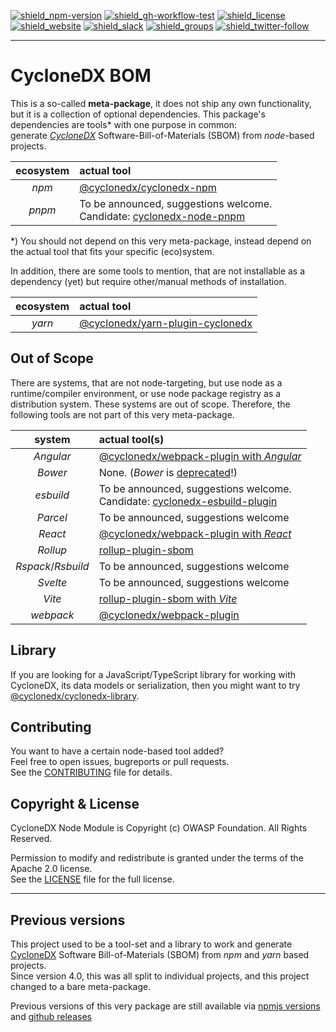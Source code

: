 [![shield_npm-version]][link_npm]
[![shield_gh-workflow-test]][link_gh-workflow-test]
[![shield_license]][license_file]  
[![shield_website]][link_website]
[![shield_slack]][link_slack]
[![shield_groups]][link_discussion]
[![shield_twitter-follow]][link_twitter]

----

# CycloneDX BOM

This is a so-called **meta-package**, it does not ship any own functionality, but it is a collection of optional dependencies.
This package's dependencies are tools* with one purpose in common:  
generate _[CycloneDX][link_website]_ Software-Bill-of-Materials (SBOM) from _node_-based projects.

| ecosystem | actual tool |
|:---------:|:------------|
| _npm_ | [@cyclonedx/cyclonedx-npm](https://www.npmjs.com/package/@cyclonedx/cyclonedx-npm) |
| _pnpm_ | To be announced, suggestions welcome. <br/> Candidate: [cyclonedx-node-pnpm](https://github.com/CycloneDX/cyclonedx-node-pnpm) |

*) You should not depend on this very meta-package, instead depend on the actual tool that fits your specific (eco)system.

In addition, there are some tools to mention, that are not installable as a dependency (yet) but require other/manual methods of installation.

| ecosystem | actual tool |
|:---------:|:------------|
| _yarn_ | [@cyclonedx/yarn-plugin-cyclonedx](https://github.com/CycloneDX/cyclonedx-node-yarn#readme) |

## Out of Scope

There are systems, that are not node-targeting, but use node as a runtime/compiler environment, or use node package registry as a distribution system.
These systems are out of scope. Therefore, the following tools are not part of this very meta-package.

| system | actual tool(s) |
|:------:|:---------------|
| _Angular_ | [@cyclonedx/webpack-plugin with _Angular_](https://www.npmjs.com/package/@cyclonedx/webpack-plugin?activeTab=readme#user-content-use-with-angular) |
| _Bower_ | None. (_Bower_ is [deprecated](https://bower.io/blog/2017/how-to-migrate-away-from-bower/)!) |
| _esbuild_ | To be announced, suggestions welcome. <br/> Candidate: [cyclonedx-esbuild-plugin](https://github.com/CycloneDX/cyclonedx-esbuild-plugin) |
| _Parcel_ | To be announced, suggestions welcome |
| _React_ | [@cyclonedx/webpack-plugin with _React_](https://www.npmjs.com/package/@cyclonedx/webpack-plugin?activeTab=readme#user-content-use-with-react) |
| _Rollup_ | [rollup-plugin-sbom](https://www.npmjs.com/package/rollup-plugin-sbom?activeTab=readme) |
| _Rspack_/_Rsbuild_ | To be announced, suggestions welcome |
| _Svelte_ | To be announced, suggestions welcome |
| _Vite_ | [rollup-plugin-sbom with _Vite_](https://www.npmjs.com/package/rollup-plugin-sbom?activeTab=readme#usage-with-vite) |
| _webpack_ | [@cyclonedx/webpack-plugin](https://www.npmjs.com/package/@cyclonedx/webpack-plugin) |

## Library

If you are looking for a JavaScript/TypeScript library for working with CycloneDX, its data models or serialization,
then you might want to try [@cyclonedx/cyclonedx-library](https://www.npmjs.com/package/@cyclonedx/cyclonedx-library).

## Contributing

You want to have a certain node-based tool added?  
Feel free to open issues, bugreports or pull requests.  
See the [CONTRIBUTING][contributing_file] file for details.

## Copyright & License

CycloneDX Node Module is Copyright (c) OWASP Foundation. All Rights Reserved.

Permission to modify and redistribute is granted under the terms of the Apache 2.0 license.  
See the [LICENSE][license_file] file for the full license.

----

## Previous versions

This project used to be a tool-set and a library to work and generate [CycloneDX][link_website] Software Bill-of-Materials (SBOM) from _npm_ and _yarn_ based projects.  
Since version 4.0, this was all split to individual projects, and this project changed to a bare meta-package.

Previous versions of this very package are still available
via [npmjs versions](https://www.npmjs.com/package/@cyclonedx/bom?activeTab=versions)
and [github releases](https://github.com/CycloneDX/cyclonedx-node-module/releases)

[license_file]: https://github.com/CycloneDX/cyclonedx-node-module/blob/master/LICENSE
[contributing_file]: https://github.com/CycloneDX/cyclonedx-node-module/blob/master/CONTRIBUTING.md

[shield_gh-workflow-test]: https://img.shields.io/github/actions/workflow/status/CycloneDX/cyclonedx-node-module/nodejs.yml?branch=master&logo=GitHub&logoColor=white "build"
[shield_npm-version]: https://img.shields.io/npm/v/%40cyclonedx%2fbom/latest?label=npm&logo=npm&logoColor=white "npm"
[shield_docker-version]: https://img.shields.io/docker/v/cyclonedx/cyclonedx-node?logo=docker&logoColor=white&label=docker "docker"
[shield_license]: https://img.shields.io/badge/license-Apache%202.0-brightgreen.svg?logo=open%20source%20initiative&logoColor=white "license"
[shield_website]: https://img.shields.io/badge/https://-cyclonedx.org-blue.svg "homepage"
[shield_slack]: https://img.shields.io/badge/slack-join-blue?logo=Slack&logoColor=white "slack join"
[shield_groups]: https://img.shields.io/badge/discussion-groups.io-blue.svg "groups discussion"
[shield_twitter-follow]: https://img.shields.io/badge/Twitter-follow-blue?logo=Twitter&logoColor=white "twitter follow"
[link_gh-workflow-test]: https://github.com/CycloneDX/cyclonedx-node-module/actions/workflows/nodejs.yml?query=branch%3Amaster
[link_npm]: https://www.npmjs.com/package/%40cyclonedx/bom
[link_docker]: https://hub.docker.com/r/cyclonedx/cyclonedx-node
[link_website]: https://cyclonedx.org/
[link_slack]: https://cyclonedx.org/slack/invite
[link_discussion]: https://groups.io/g/CycloneDX
[link_twitter]: https://twitter.com/CycloneDX_Spec
